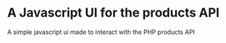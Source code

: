 # A Javascript UI for the products API

A simple javascript ui made to interact with the PHP products API
